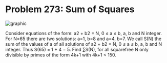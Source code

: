 # Problem 273: Sum of Squares

![graphic](img273.gif)

Consider equations of the form: a2 + b2 = N, 0 ≤ a ≤ b, a, b and N
integer. For N=65 there are two solutions: a=1, b=8 and a=4, b=7. We
call S(N) the sum of the values of a of all solutions of a2 + b2 = N, 0
≤ a ≤ b, a, b and N integer. Thus S(65) = 1 + 4 = 5. Find ∑S(N), for all
squarefree N only divisible by primes of the form 4k+1 with 4k+1 &lt;
150.